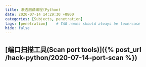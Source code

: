 ```yaml
---
title: 渗透测试编程(Python)
date: 2020-07-14 14:29:30 +0800
categories: [Subjects, penetration]
tags: [penetration]    # TAG names should always be lowercase 
hide: false
---
```


## [端口扫描工具(Scan port tools)]({% post_url /hack-python/2020-07-14-port-scan %})
